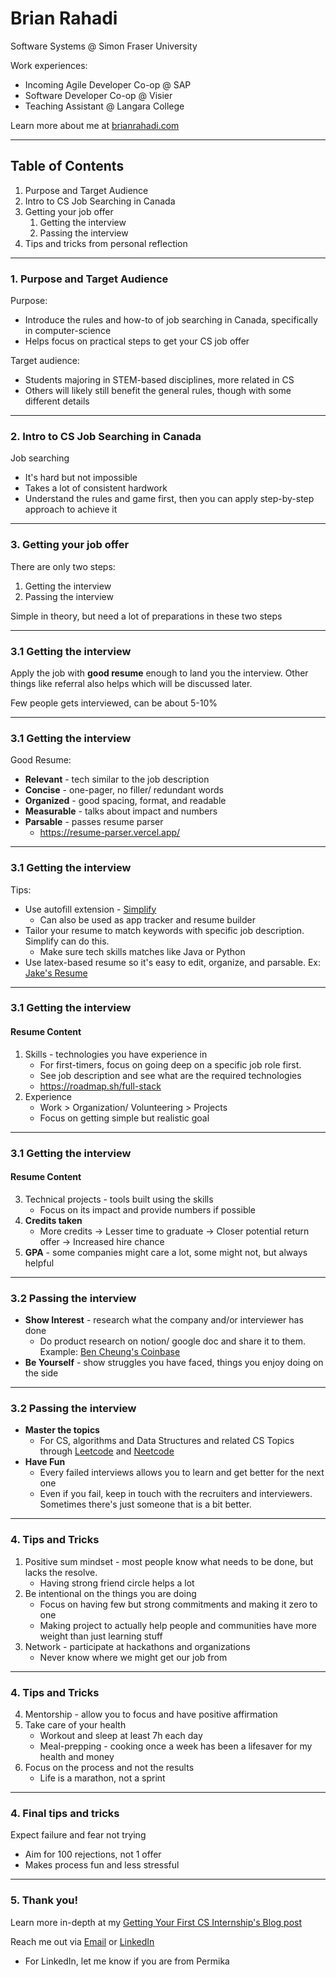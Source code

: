 # Brian Rahadi
Software Systems @ Simon Fraser University

Work experiences:
- Incoming Agile Developer Co-op @ SAP
- Software Developer Co-op @ Visier
- Teaching Assistant @ Langara College
 
Learn more about me at [brianrahadi.com](https://brianrahadi.com)

---
## Table of Contents
1. Purpose and Target Audience
2. Intro to CS Job Searching in Canada
3. Getting your job offer
	1. Getting the interview
	2. Passing the interview
4. Tips and tricks from personal reflection

---
### 1. Purpose and Target Audience
Purpose:
- Introduce the rules and how-to of job searching in Canada, specifically in computer-science
- Helps focus on practical steps to get your CS job offer

Target audience:
- Students majoring in STEM-based disciplines, more related in CS
- Others will likely still benefit the general rules, though with some different details
---
### 2. Intro to CS Job Searching in Canada
Job searching
- It's hard but not impossible
- Takes a lot of consistent hardwork
- Understand the rules and game first, then you can apply step-by-step approach to achieve it

---
### 3. Getting your job offer
There are only two steps:
1. Getting the interview
2. Passing the interview

Simple in theory, but need a lot of preparations in these two steps

---
### 3.1 Getting the interview
Apply the job with **good resume** enough to land you the interview. Other things like referral also helps which will be discussed later.

Few people gets interviewed, can be about 5-10%

---
### 3.1 Getting the interview
Good Resume:
- **Relevant** - tech similar to the job description
- **Concise** - one-pager, no filler/ redundant words
- **Organized** - good spacing, format, and readable
- **Measurable** - talks about impact and numbers
- **Parsable** - passes resume parser
	- https://resume-parser.vercel.app/

---
### 3.1 Getting the interview

Tips:
- Use autofill extension - [Simplify](https://simplify.jobs/)
	- Can also be used as app tracker and resume builder
- Tailor your resume to match keywords with specific job description. Simplify can do this.
	- Make sure tech skills matches like Java or Python
- Use latex-based resume so it's easy to edit, organize, and parsable. Ex: [Jake's Resume](https://www.overleaf.com/latex/templates/jakes-resume/syzfjbzwjncs)

---
### 3.1 Getting the interview
#### Resume Content
1. Skills - technologies you have experience in
	- For first-timers, focus on going deep on a specific job role first.
	- See job description and see what are the required technologies
	- https://roadmap.sh/full-stack
2. Experience
	- Work > Organization/ Volunteering > Projects
	- Focus on getting simple but realistic goal


---
### 3.1 Getting the interview
#### Resume Content
3. Technical projects - tools built using the skills
	- Focus on its impact and provide numbers if possible
4. **Credits taken** 
	- More credits -> Lesser time to graduate -> Closer potential return offer -> Increased hire chance
5. **GPA** - some companies might care a lot, some might not, but always helpful

---

### 3.2 Passing the interview
- **Show Interest** - research what the company and/or interviewer has done
	- Do product research on notion/ google doc and share it to them. Example: [Ben Cheung's Coinbase](https://mrbenc88.notion.site/Company-Research-Template-1d3672b033364ddb9f6b71cc9a05d1c5)
- **Be Yourself** - show struggles you have faced, things you enjoy doing on the side

---

### 3.2 Passing the interview
- **Master the topics**
	- For CS, algorithms and Data Structures and related CS Topics through [Leetcode](https://leetcode.com/) and [Neetcode](https://neetcode.io/)
- **Have Fun**
	- Every failed interviews allows you to learn and get better for the next one
	- Even if you fail, keep in touch with the recruiters and interviewers. Sometimes there's just someone that is a bit better.

---
### 4.  Tips and Tricks
1. Positive sum mindset - most people know what needs to be done, but lacks the resolve. 
	- Having strong friend circle helps a lot
2. Be intentional on the things you are doing
	- Focus on having few but strong commitments and making it zero to one
	- Making project to actually help people and communities have more weight than just learning stuff
3.  Network - participate at hackathons and organizations
	- Never know where we might get our job from

---
### 4.  Tips and Tricks
4. Mentorship - allow you to focus and have positive affirmation
5. Take care of your health
	- Workout and sleep at least 7h each day
	- Meal-prepping - cooking once a week has been a lifesaver for my health and money
6. Focus on the process and not the results
	- Life is a marathon, not a sprint

---
### 4. Final tips and tricks

Expect failure and fear not trying 
- Aim for 100 rejections, not 1 offer
- Makes process fun and less stressful

---
### 5. Thank you!
Learn more in-depth at my [Getting Your First CS Internship's Blog post](https://brianrahadi.com/posts/getting-your-first-cs-internship)

Reach me out via [Email](mailto:brian.rahadi@gmail.com) or [LinkedIn](https://www.linkedin.com/in/brianrahadi/) 
- For LinkedIn, let me know if you are from Permika